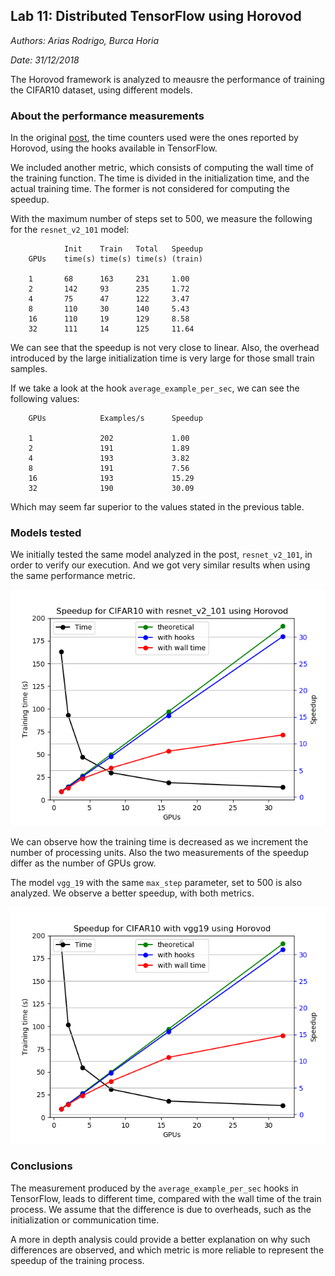 Lab 11: Distributed TensorFlow using Horovod
--------------------------------------------

*Authors: Arias Rodrigo, Burca Horia*

*Date: 31/12/2018*

The Horovod framework is analyzed to meausre the performance of training
the CIFAR10 dataset, using different models.

### About the performance measurements

In the original [post](https://medium.com/@torres.ai/730fb993e5f6), the
time counters used were the ones reported by Horovod, using the hooks
available in TensorFlow.

We included another metric, which consists of computing the wall time of the
training function. The time is divided in the initialization time, and the
actual training time. The former is not considered for computing the speedup.

With the maximum number of steps set to 500, we measure the following for the
`resnet_v2_101` model:

                Init    Train   Total   Speedup
        GPUs    time(s) time(s) time(s) (train)

        1       68      163     231     1.00
        2       142     93      235     1.72
        4       75      47      122     3.47
        8       110     30      140     5.43
        16      110     19      129     8.58
        32      111     14      125     11.64

We can see that the speedup is not very close to linear. Also, the
overhead introduced by the large initialization time is very large for
those small train samples.

If we take a look at the hook `average_example_per_sec`, we can see the
following values:

        GPUs            Examples/s      Speedup

        1               202             1.00
        2               191             1.89
        4               193             3.82
        8               191             7.56
        16              193             15.29
        32              190             30.09

Which may seem far superior to the values stated in the previous table.

### Models tested

We initially tested the same model analyzed in the post, `resnet_v2_101`, in
order to verify our execution. And we got very similar results when using the
same performance metric.

![Speedup plot for `resnet_v2_101`](resnet_v2_101.png)

We can observe how the training time is decreased as we increment the number of
processing units. Also the two measurements of the speedup differ as the number
of GPUs grow.

The model `vgg_19` with the same `max_step` parameter, set to 500 is also
analyzed. We observe a better speedup, with both metrics.

![Speedup plot for `vgg19`](vgg19.png)


### Conclusions

The measurement produced by the `average_example_per_sec` hooks in TensorFlow,
leads to different time, compared with the wall time of the train process. We
assume that the difference is due to overheads, such as the initialization or
communication time.

A more in depth analysis could provide a better explanation on why such
differences are observed, and which metric is more reliable to represent the
speedup of the training process.
